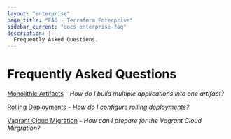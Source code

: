 ```yaml
---
layout: "enterprise"
page_title: "FAQ - Terraform Enterprise"
sidebar_current: "docs-enterprise-faq"
description: |-
  Frequently Asked Questions.
---
```


# Frequently Asked Questions

[Monolithic Artifacts](/docs/enterprise-legacy/faq/monolithic-artifacts.html) - *How do I build multiple applications into one artifact?*

[Rolling Deployments](/docs/enterprise-legacy/faq/rolling-deployments.html) - *How do I configure rolling deployments?*

[Vagrant Cloud Migration](/docs/enterprise-legacy/faq/vagrant-cloud-migration.html) - *How can I prepare for the Vagrant Cloud Mirgration?*
